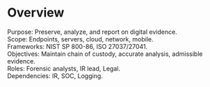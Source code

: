 # Overview
Purpose: Preserve, analyze, and report on digital evidence.  
Scope: Endpoints, servers, cloud, network, mobile.  
Frameworks: NIST SP 800-86, ISO 27037/27041.  
Objectives: Maintain chain of custody, accurate analysis, admissible evidence.  
Roles: Forensic analysts, IR lead, Legal.  
Dependencies: IR, SOC, Logging.
